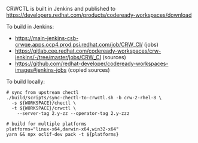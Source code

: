 CRWCTL is built in Jenkins and published to https://developers.redhat.com/products/codeready-workspaces/download

To build in Jenkins:

* https://main-jenkins-csb-crwqe.apps.ocp4.prod.psi.redhat.com/job/CRW_CI/ (jobs)
* https://gitlab.cee.redhat.com/codeready-workspaces/crw-jenkins/-/tree/master/jobs/CRW_CI (sources)
* https://github.com/redhat-developer/codeready-workspaces-images#jenkins-jobs (copied sources)

To build locally:

```
# sync from upstream chectl
./build/scripts/sync-chectl-to-crwctl.sh -b crw-2-rhel-8 \
  -s ${WORKSPACE}/chectl \
  -t ${WORKSPACE}/crwctl \
	--server-tag 2.y-zz --operator-tag 2.y-zzz

# build for multiple platforms
platforms="linux-x64,darwin-x64,win32-x64"
yarn && npx oclif-dev pack -t ${platforms}
```

